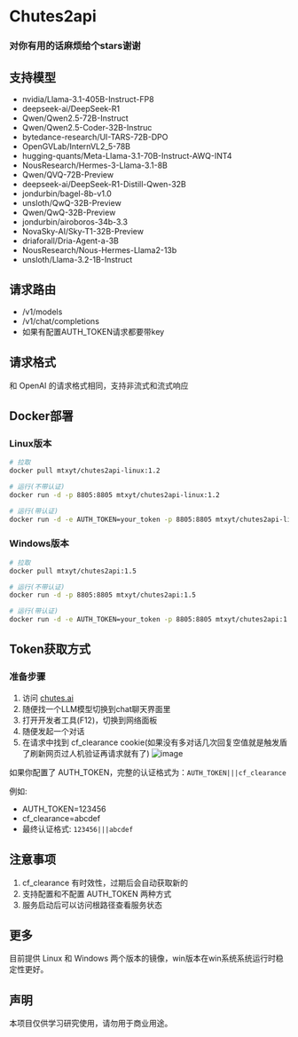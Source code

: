 # Chutes2api
### 对你有用的话麻烦给个stars谢谢

## 支持模型
- nvidia/Llama-3.1-405B-Instruct-FP8
- deepseek-ai/DeepSeek-R1  
- Qwen/Qwen2.5-72B-Instruct
- Qwen/Qwen2.5-Coder-32B-Instruc
- bytedance-research/UI-TARS-72B-DPO
- OpenGVLab/InternVL2_5-78B
- hugging-quants/Meta-Llama-3.1-70B-Instruct-AWQ-INT4
- NousResearch/Hermes-3-Llama-3.1-8B
- Qwen/QVQ-72B-Preview
- deepseek-ai/DeepSeek-R1-Distill-Qwen-32B
- jondurbin/bagel-8b-v1.0
- unsloth/QwQ-32B-Preview
- Qwen/QwQ-32B-Preview
- jondurbin/airoboros-34b-3.3
- NovaSky-AI/Sky-T1-32B-Preview
- driaforall/Dria-Agent-a-3B
- NousResearch/Nous-Hermes-Llama2-13b
- unsloth/Llama-3.2-1B-Instruct


## 请求路由
 - /v1/models
 - /v1/chat/completions
 - 如果有配置AUTH_TOKEN请求都要带key


## 请求格式
和 OpenAI 的请求格式相同，支持非流式和流式响应

## Docker部署

### Linux版本
```bash
# 拉取
docker pull mtxyt/chutes2api-linux:1.2

# 运行(不带认证)
docker run -d -p 8805:8805 mtxyt/chutes2api-linux:1.2

# 运行(带认证)
docker run -d -e AUTH_TOKEN=your_token -p 8805:8805 mtxyt/chutes2api-linux:1.2
```

### Windows版本
```bash
# 拉取
docker pull mtxyt/chutes2api:1.5

# 运行(不带认证)
docker run -d -p 8805:8805 mtxyt/chutes2api:1.5

# 运行(带认证)
docker run -d -e AUTH_TOKEN=your_token -p 8805:8805 mtxyt/chutes2api:1.5
```

## Token获取方式
### 准备步骤
1. 访问 [chutes.ai](https://chutes.ai)
2. 随便找一个LLM模型切换到chat聊天界面里
4. 打开开发者工具(F12)，切换到网络面板
5. 随便发起一个对话
6. 在请求中找到 cf_clearance cookie(如果没有多对话几次回复空值就是触发盾了刷新网页过人机验证再请求就有了)
![image](https://github.com/user-attachments/assets/9e5423aa-9b4c-4c97-a737-281d3f195884)

如果你配置了 AUTH_TOKEN，完整的认证格式为：`AUTH_TOKEN|||cf_clearance`

例如:
- AUTH_TOKEN=123456
- cf_clearance=abcdef
- 最终认证格式: `123456|||abcdef`

## 注意事项
1. cf_clearance 有时效性，过期后会自动获取新的
2. 支持配置和不配置 AUTH_TOKEN 两种方式
3. 服务启动后可以访问根路径查看服务状态

## 更多
目前提供 Linux 和 Windows 两个版本的镜像，win版本在win系统系统运行时稳定性更好。

## 声明
本项目仅供学习研究使用，请勿用于商业用途。
